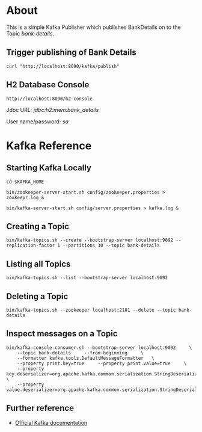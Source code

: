 # About

This is a simple Kafka Publisher which publishes BankDetails on to the Topic *bank-details*.

## Trigger publishing of Bank Details

	curl "http://localhost:8090/kafka/publish"

## H2 Database Console

	http://localhost:8090/h2-console
	
Jdbc URL: *jdbc:h2:mem:bank_details*	

User name/password: *sa*	

# Kafka Reference
## Starting Kafka Locally

	cd $KAFKA_HOME

	bin/zookeeper-server-start.sh config/zookeeper.properties > zookeepr.log &
	
	bin/kafka-server-start.sh config/server.properties > kafka.log &
	
## Creating a Topic

	bin/kafka-topics.sh --create --bootstrap-server localhost:9092 --replication-factor 1 --partitions 10 --topic bank-details
	
## Listing all Topics

	bin/kafka-topics.sh --list --bootstrap-server localhost:9092
		
## Deleting a Topic

	bin/kafka-topics.sh --zookeeper localhost:2181 --delete --topic bank-details		
	
## Inspect messages on a Topic

	bin/kafka-console-consumer.sh --bootstrap-server localhost:9092     \
		--topic bank-details     --from-beginning     \
		--formatter kafka.tools.DefaultMessageFormatter   \
		--property print.key=true     --property print.value=true     \
		--property key.deserializer=org.apache.kafka.common.serialization.StringDeserializer     \
		--property value.deserializer=org.apache.kafka.common.serialization.StringDeserializer
		
## Further reference
* [Official Kafka documentation](https://kafka.apache.org/quickstart)
